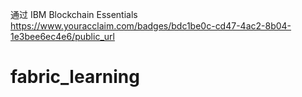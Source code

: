 通过 IBM Blockchain Essentials
https://www.youracclaim.com/badges/bdc1be0c-cd47-4ac2-8b04-1e3bee6ec4e6/public_url

# fabric_learning
